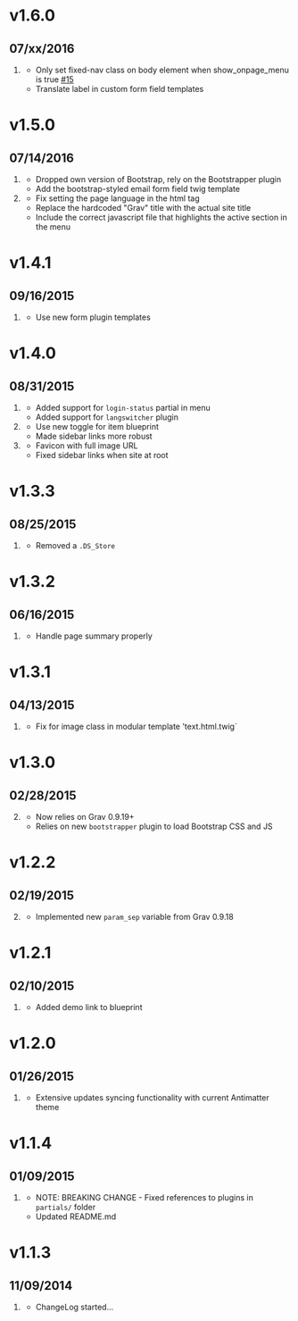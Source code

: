 # v1.6.0
## 07/xx/2016

1. [](#bugfix)
    * Only set fixed-nav class on body element when show_onpage_menu is true [#15](https://github.com/getgrav/grav-theme-bootstrap/pull/15)
    * Translate label in custom form field templates

# v1.5.0
## 07/14/2016

1. [](#improved)
    * Dropped own version of Bootstrap, rely on the Bootstrapper plugin
    * Add the bootstrap-styled email form field twig template
1. [](#bugfix)
    * Fix setting the page language in the html tag
    * Replace the hardcoded "Grav" title with the actual site title
    * Include the correct javascript file that highlights the active section in the menu

# v1.4.1
## 09/16/2015

1. [](#improved)
    * Use new form plugin templates

# v1.4.0
## 08/31/2015

1. [](#new)
    * Added support for `login-status` partial in menu
    * Added support for `langswitcher` plugin
1. [](#improved)
    * Use new toggle for item blueprint
    * Made sidebar links more robust
1. [](#bugfix)
    * Favicon with full image URL
    * Fixed sidebar links when site at root

# v1.3.3
## 08/25/2015

1. [](#bugfix)
    * Removed a `.DS_Store`

# v1.3.2
## 06/16/2015

1. [](#bugfix)
    * Handle page summary properly

# v1.3.1
## 04/13/2015

1. [](#bugfix)
    * Fix for image class in modular template 'text.html.twig`


# v1.3.0
## 02/28/2015

2. [](#improved)
    * Now relies on Grav 0.9.19+
    * Relies on new `bootstrapper` plugin to load Bootstrap CSS and JS

# v1.2.2
## 02/19/2015

2. [](#improved)
    * Implemented new `param_sep` variable from Grav 0.9.18

# v1.2.1
## 02/10/2015

1. [](#improved)
    * Added demo link to blueprint

# v1.2.0
## 01/26/2015

1. [](#new)
    * Extensive updates syncing functionality with current Antimatter theme

# v1.1.4
## 01/09/2015

1. [](#improved)
    * NOTE: BREAKING CHANGE - Fixed references to plugins in `partials/` folder
    * Updated README.md

# v1.1.3
## 11/09/2014

1. [](#new)
    * ChangeLog started...
